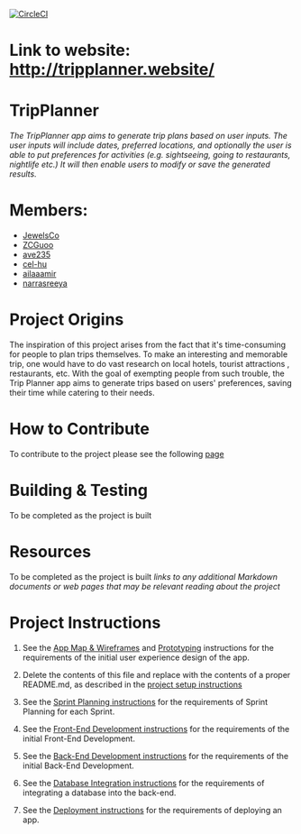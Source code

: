 [![CircleCI](https://circleci.com/gh/software-assignments-spring2022/final-project-tripplanner/tree/master.svg?style=shield)](https://circleci.com/gh/software-assignments-spring2022/final-project-tripplanner/tree/master)

# Link to website: http://tripplanner.website/

# TripPlanner
*The TripPlanner app aims to generate trip plans based on user inputs. The user inputs will include dates, preferred locations, and optionally the user is able to put preferences for activities (e.g. sightseeing, going to restaurants, nightlife etc.) It will then enable users to modify or save the generated results.*

# Members: 
- [JewelsCo](https://github.com/JewelsCo18)
- [ZCGuoo](https://github.com/ZCGuoo)
- [ave235](https://github.com/ave235)
- [cel-hu](https://github.com/cel-hu)
- [ailaaamir](https://github.com/ailaaamir)
- [narrasreeya](https://github.com/narrasreeya)

# Project Origins
The inspiration of this project arises from the fact that it's time-consuming for people to plan trips themselves. To make an interesting and memorable trip, one would have to do vast research on local hotels, tourist attractions , restaurants, etc. With the goal of exempting people from such trouble, the Trip Planner app aims to generate trips based on users' preferences, saving their time while catering to their needs.
# How to Contribute
To contribute to the project please see the following [page](./CONTRIBUTING.md)

# Building & Testing
To be completed as the project is built

# Resources
To be completed as the project is built 
*links to any additional Markdown documents or web pages that may be relevant reading about the project*

# Project Instructions
1. See the [App Map & Wireframes](instructions-0a-app-map-wireframes.md) and [Prototyping](./instructions-0b-prototyping.md) instructions for the requirements of the initial user experience design of the app.

1. Delete the contents of this file and replace with the contents of a proper README.md, as described in the [project setup instructions](./instructions-0c-project-setup.md)

1. See the [Sprint Planning instructions](instructions-0d-sprint-planning.md) for the requirements of Sprint Planning for each Sprint.

1. See the [Front-End Development instructions](./instructions-1-front-end.md) for the requirements of the initial Front-End Development.

1. See the [Back-End Development instructions](./instructions-2-back-end.md) for the requirements of the initial Back-End Development.

1. See the [Database Integration instructions](./instructions-3-database.md) for the requirements of integrating a database into the back-end.

1. See the [Deployment instructions](./instructions-4-deployment.md) for the requirements of deploying an app.
